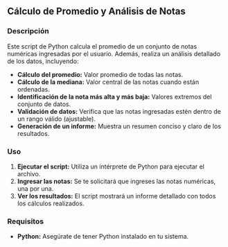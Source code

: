 ## Cálculo de Promedio y Análisis de Notas

### Descripción
Este script de Python calcula el promedio de un conjunto de notas numéricas ingresadas por el usuario. Además, realiza un análisis detallado de los datos, incluyendo:

* **Cálculo del promedio:** Valor promedio de todas las notas.
* **Cálculo de la mediana:** Valor central de las notas cuando están ordenadas.
* **Identificación de la nota más alta y más baja:** Valores extremos del conjunto de datos.
* **Validación de datos:** Verifica que las notas ingresadas estén dentro de un rango válido (ajustable).
* **Generación de un informe:** Muestra un resumen conciso y claro de los resultados.

### Uso
1. **Ejecutar el script:** Utiliza un intérprete de Python para ejecutar el archivo.
2. **Ingresar las notas:** Se te solicitará que ingreses las notas numéricas, una por una.
3. **Ver los resultados:** El script mostrará un informe detallado con todos los cálculos realizados.

### Requisitos
* **Python:** Asegúrate de tener Python instalado en tu sistema.
